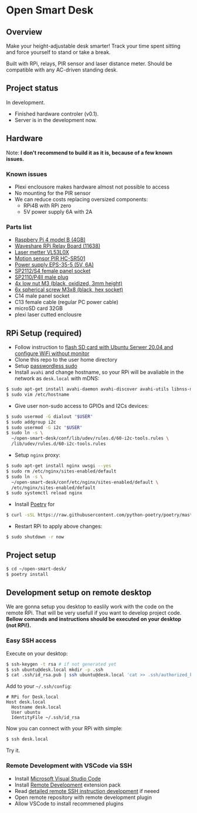 # Open Smart Desk

## Overview
Make your height-adjustable desk smarter!
Track your time spent sitting and force yourself to stand or take a break. 

Built with RPi, relays, PIR sensor and laser distance meter. 
Should be compatible with any AC-driven standing desk.

## Project status
In development. 
* Finished hardware controler (v0.1). 
* Server is in the development now.

## Hardware
Note: **I don't recommend to build it as it is, because of a few known issues.**

### Known issues
* Plexi enclousore makes hardware almost not possible to access
* No mounting for the PIR sensor
* We can reduce costs replacing oversized components:
  * RPi4B with RPi zero 
  * 5V power supply 6A with 2A

### Parts list
* [Raspbery Pi 4 model B (4GB)](https://www.raspberrypi.org/products/raspberry-pi-4-model-b/?variant=raspberry-pi-4-model-b-4gb)
* [Waveshare RPi Relay Board (11638)](https://www.waveshare.com/rpi-relay-board.htm)
* [Laser metter VL53L0X](https://www.amazon.com/Gowoops-VL53L0X-Breakout-GY-VL53L0XV2-Distance/dp/B07F3RH7TC/)
* [Motion sensor PIR HC-SR501](https://components101.com/hc-sr501-pir-sensor)
* [Power supply EPS-35-5 (5V, 6A)](https://www.reichelt.com/pl/en/power-supply-5-v-6-a-eps-35-5-p170940.html)
* [SP2112/S4 female panel socket](https://www.tme.eu/pl/en/details/sp2112_s4/weipu-connectors/weipu/)
* [SP2110/P4II male plug](https://www.tme.eu/pl/en/details/sp2110_p4/weipu-connectors/weipu/sp2110-p4-ii-1n/)
* [4x low nut M3 (black, oxidized, 3mm height)](https://allegro.pl/oferta/nakretka-nakretki-niska-czarna-oksyda-m3-10szt-6904944393)
* [6x spherical screw M3x8 (black, hex socket)](https://allegro.pl/oferta/sruba-kulista-czarna-m3x8-gniazdo-imbus-10szt-5315915867)
* C14 male panel socket
* C13 female cable (regular PC power cable) 
* microSD card 32GB
* plexi laser cutted enclousre 

## RPi Setup (required)
* Follow instruction to [flash SD card with Ubuntu Serwer 20.04 and configure WiFi without monitor](https://roboticsbackend.com/install-ubuntu-on-raspberry-pi-without-monitor/)
* Clone this repo to the user home directory
* Setup [passwordless sudo](https://phpraxis.wordpress.com/2016/09/27/enable-sudo-without-password-in-ubuntudebian/)
* Install `avahi` and change hostname, so your RPi will be avaliable in the network as `desk.local` with mDNS:
``` bash
$ sudo apt-get install avahi-daemon avahi-discover avahi-utils libnss-mdns mdns-scan --yes
$ sudo vim /etc/hostname 
```
* Give user non-sudo access to GPIOs and I2Cs devices:
``` bash
$ sudo usermod -G dialout "$USER"
$ sudo addgroup i2c
$ sudo usermod -G i2c "$USER"
$ sudo ln -s \
  ~/open-smart-desk/conf/lib/udev/rules.d/60-i2c-tools.rules \
  /lib/udev/rules.d/60-i2c-tools.rules
```
* Setup `nginx` proxy:
``` bash
$ sudo apt-get install nginx uwsgi --yes
$ sudo rm /etc/nginx/sites-enabled/default
$ sudo ln -s \
  ~/open-smart-desk/conf/etc/nginx/sites-enabled/default \
  /etc/nginx/sites-enabled/default
$ sudo systemctl reload nginx
```
* Install [Poetry](https://python-poetry.org/docs/) for 
``` bash
$ curl -sSL https://raw.githubusercontent.com/python-poetry/poetry/master/get-poetry.py | python -
```
* Restart RPi to apply above changes:
``` bash
$ sudo shutdown -r now
```

## Project setup
``` bash
$ cd ~/open-smart-desk/
$ poetry install 
```

## Development setup on remote desktop
We are gonna setup you desktop to easlily work with the code on the remote RPi. That will be very usefull if you want to develop project code. **Bellow comands and instructions should be executed on your desktop (not RPi!).** 

### Easy SSH access
Execute on your desktop:
``` bash
$ ssh-keygen -t rsa # if not generated yet
$ ssh ubuntu@desk.local mkdir -p .ssh
$ cat .ssh/id_rsa.pub | ssh ubuntu@desk.local 'cat >> .ssh/authorized_keys'
```
Add to your `~/.ssh/config`:
``` ssh-config
# RPi for Desk.local
Host desk.local
  Hostname desk.local
  User ubuntu
  IdentityFile ~/.ssh/id_rsa
```
Now you can connect with your RPi with simple:
``` bash
$ ssh desk.local
```
Try it.

### Remote Development with VSCode via SSH
* Install [Microsoft Visual Studio Code](https://code.visualstudio.com/download)
* Install [Remote Development](https://marketplace.visualstudio.com/items?itemName=ms-vscode-remote.vscode-remote-extensionpack) extension pack
* Read [detailed remote SSH instruction development](https://code.visualstudio.com/docs/remote/ssh) if neeed
* Open remote repository with remote development plugin
* Allow VSCode to install recommened plugins

